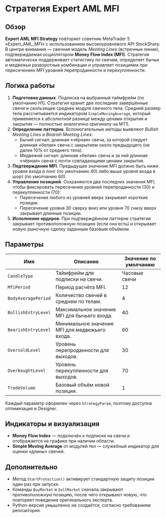 # Стратегия Expert AML MFI

## Обзор
**Expert AML MFI Strategy** повторяет советник MetaTrader 5 «Expert_AML_MFI» с использованием высокоуровневого API StockSharp. В центре внимания — свечная модель *Meeting Lines* (встречные линии), подтверждаемая осциллятором **Money Flow Index (MFI)**. Стратегия автоматически поддерживает статистику по свечам, определяет бычьи и медвежьи разворотные комбинации и управляет позициями при пересечениях MFI уровней перепроданности и перекупленности.

## Логика работы
1. **Подготовка данных**. Подписка на выбранный таймфрейм (по умолчанию H1). Стратегия хранит две последние завершённые свечи и скользящее среднее модуля свечного тела. Средний размер тела рассчитывается индикатором `SimpleMovingAverage`, который применяется к абсолютной разнице между ценами открытия и закрытия — полностью аналогично оригиналу на MT5.
2. **Определение паттерна**. Вспомогательные методы выявляют *Bullish Meeting Lines* и *Bearish Meeting Lines*:
   - Бычий сигнал: длинная «чёрная» свеча, за которой следует длинная «белая» свеча с закрытием около предыдущего (не далее 10% от среднего тела).
   - Медвежий сигнал: длинная «белая» свеча и за ней длинная «чёрная» свеча с почти совпадающими ценами закрытия.
3. **Подтверждение MFI**. Предыдущее значение MFI должно быть ниже уровня входа в лонг (по умолчанию 40) либо выше уровня входа в шорт (по умолчанию 60).
4. **Управление позицией**. Сохраняются два последних значения MFI, чтобы фиксировать пересечения уровней перепроданности (30) и перекупленности (70):
   - Пересечение любого из уровней вверх закрывает короткие позиции.
   - Пересечение уровня 30 сверху вниз или уровня 70 снизу вверх закрывает длинные позиции.
5. **Исполнение ордеров**. При подтверждённом паттерне стратегия закрывает противоположную позицию (если она есть) и открывает новую рыночную сделку заданным базовым объёмом.

## Параметры
| Имя | Описание | Значение по умолчанию |
| --- | --- | --- |
| `CandleType` | Таймфрейм для подписки на свечи. | Часовые свечи |
| `MfiPeriod` | Период расчёта MFI. | 12 |
| `BodyAveragePeriod` | Количество свечей в среднем по телам. | 4 |
| `BullishEntryLevel` | Максимальное значение MFI для бычьего входа. | 40 |
| `BearishEntryLevel` | Минимальное значение MFI для медвежьего входа. | 60 |
| `OversoldLevel` | Уровень перепроданности для выходов. | 30 |
| `OverboughtLevel` | Уровень перекупленности для выходов. | 70 |
| `TradeVolume` | Базовый объём новой позиции. | 1 |

Каждый параметр оформлен через `StrategyParam`, поэтому доступна оптимизация в Designer.

## Индикаторы и визуализация
- **Money Flow Index** — подключён к подписке на свечи и отображается на графике при наличии области.
- **Simple Moving Average** от модулей тел — служебный индикатор для оценки «длины» свечей.

## Дополнительно
- Метод `StartProtection()` активирует стандартную защиту позиции один раз при запуске.
- Команды `BuyMarket` и `SellMarket` сначала закрывают противоположную позицию, после чего открывают новую, что повторяет поведение оригинального эксперта.
- Python-версия умышленно не создаётся, согласно требованиям репозитория.
